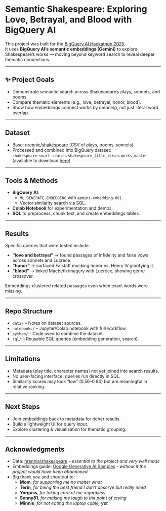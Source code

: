 # Semantic Shakespeare: Exploring Love, Betrayal, and Blood with BigQuery AI

This project was built for the [BigQuery AI Hackathon 2025](https://kaggle.com/competitions/bigquery-ai-hackathon).  
It uses **BigQuery AI’s semantic embeddings (Gemini)** to explore Shakespeare’s works — moving beyond keyword search to reveal deeper thematic connections.

---

## ✨ Project Goals
- Demonstrate semantic search across Shakespeare’s plays, sonnets, and poems.
- Compare thematic elements (e.g., love, betrayal, honor, blood).
- Show how embeddings connect works by *meaning*, not just literal word overlap.

---

## Dataset
- Base: [nrennie/shakespeare](https://github.com/nrennie/shakespeare) (CSV of plays, poems, sonnets).  
- Processed and combined into BigQuery dataset:  
  `shakespeare-smart-search.shakespeare_title_clean.works_master` (available to download [here](https://github.com/ladasmereca/shakespeare-smart-search/tree/main/data)).

---

## Tools & Methods
- **BigQuery AI**:
  - `ML.GENERATE_EMBEDDING` with `gemini-embedding-001`.
  - Vector similarity search via SQL.
- **Colab Notebook** for experimentation and demos.
- **SQL** to preprocess, chunk text, and create embeddings tables.

---

## Results
Specific queries that were tested include:
- **“love and betrayal”** → found passages of infidelity and false vows across sonnets and Lucrece.
- **“honor”** → surfaced Falstaff mocking honor vs. Henry IV glorifying it.
- **“blood”** → linked Macbeth imagery with Lucrece, showing genre crossover.

Embeddings clustered related passages even when exact words were missing.

---

## Repo Structure
- `data/` – Notes on dataset sources.
- `notebooks/` – Jupyter/Colab notebook with full workflow.
- `python/` - Code used to combine the dataset.
- `sql/` – Reusable SQL queries (embedding generation, search).

---

## Limitations
- Metadata (play title, character names) not yet joined into search results.
- No user-facing interface; queries run directly in SQL.
- Similarity scores may look “low” (0.56–0.64) but are meaningful in relative ranking.

---

## Next Steps
- Join embeddings back to metadata for richer results.
- Build a lightweight UI for query input.
- Explore clustering & visualization for thematic grouping.

---

## Acknowledgments
- Data: [nrennie/shakespeare](https://github.com/nrennie/shakespeare) - _essential to the project and very well made_
- Embeddings guide: [Google Generative AI Samples](https://github.com/GoogleCloudPlatform/generative-ai) - _without it the project would have been abandoned_
- Big thank you and shoutout to:
  - **Mom**, _for supporting me no matter what_
  - **Terin**, _for being the best friend I don't deserve but really need_
  - **Yorguss**, _for taking care of me regardless_
  - **Sonny81**, _for making me laugh to the point of crying_
  - **Minnie**, _for not eating the laptop cable, __yet___
